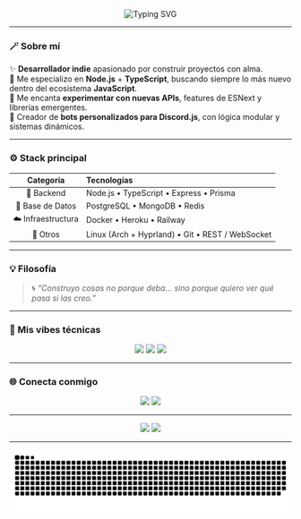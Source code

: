 
<div align="center">
  <img src="https://readme-typing-svg.herokuapp.com?font=Fira+Code&weight=500&size=24&duration=3000&pause=1000&color=00E6FE&center=true&vCenter=true&width=600&lines=Hey%2C+soy+un+programador+indie+👋;Fan+de+Node.js+%26+TypeScript⚡;Explorador+de+nuevas+implementaciones+JS+🧠;Creador+de+bots+con+Discord.js+🤖" alt="Typing SVG">
</div>

---

### 🪄 Sobre mí

✨ **Desarrollador indie** apasionado por construir proyectos con alma.  
🚀 Me especializo en **Node.js** + **TypeScript**, buscando siempre lo más nuevo dentro del ecosistema **JavaScript**.  
🧩 Me encanta **experimentar con nuevas APIs**, features de ESNext y librerías emergentes.  
🤖 Creador de **bots personalizados para Discord.js**, con lógica modular y sistemas dinámicos.

---

### ⚙️ Stack principal

<div align="center">

| Categoría | Tecnologías |
|:----------:|:------------|
| 🧠 Backend | Node.js • TypeScript • Express • Prisma |
| 💾 Base de Datos | PostgreSQL • MongoDB • Redis |
| ☁️ Infraestructura | Docker • Heroku • Railway |
| 🧰 Otros | Linux (Arch + Hyprland) • Git • REST / WebSocket |

</div>

---

### 💡 Filosofía

> 🌀 *“Construyo cosas no porque deba… sino porque quiero ver qué pasa si las creo.”*

---

### 🎨 Mis vibes técnicas

<div align="center">

<!-- Badges animados -->
<img src="https://img.shields.io/badge/Code%20is%20Art-00E6FE?style=for-the-badge&logo=typescript&logoColor=white" />
<img src="https://img.shields.io/badge/Indie%20Dev-%F0%9F%8E%A8-blueviolet?style=for-the-badge" />
<img src="https://img.shields.io/badge/Exploring%20JS%20Futures-%E2%9A%A1-ff69b4?style=for-the-badge" />

</div>

---

### 🌐 Conecta conmigo

<div align="center">
  <a href="https://github.com/shnimlz"><img src="https://img.shields.io/badge/GitHub-171515?style=for-the-badge&logo=github&logoColor=white"></a>
  <a href="https://discord.com/users/shnimlz"><img src="https://img.shields.io/badge/Discord-%235865F2.svg?style=for-the-badge&logo=discord&logoColor=white"></a>
</div>

---

<div align="center">
  <img src="https://github-readme-stats.vercel.app/api?username=shnimlz&show_icons=true&theme=tokyonight&hide_border=true&bg_color=0D1117" height="150"/>
  <img src="https://github-readme-stats.vercel.app/api/top-langs/?username=shnimlz&layout=compact&theme=tokyonight&hide_border=true&bg_color=0D1117" height="150"/>
</div>

---

<div align="center">
  <img src="https://raw.githubusercontent.com/shnimlz/shnimlz/output/github-contribution-grid-snake-dark.svg" alt="snake animation" />
</div>
